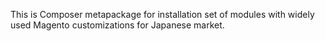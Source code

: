 This is Composer metapackage for installation set of modules with widely used Magento customizations for Japanese market.

